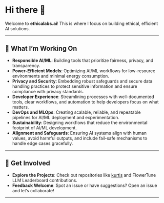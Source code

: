 # Hi there 👋  

Welcome to **ethicalabs.ai**! This is where I focus on building ethical, efficient AI solutions.

---

## 🌟 What I’m Working On  

- **Responsible AI/ML**: Building tools that prioritize fairness, privacy, and transparency.  
- **Power-Efficient Models**: Optimizing AI/ML workflows for low-resource environments and minimal energy consumption.  
- **Privacy and Security**: Embedding robust safeguards and secure data handling practices to protect sensitive information and ensure compliance with privacy standards.  
- **Developer Experience**: Streamlining processes with well-documented tools, clear workflows, and automation to help developers focus on what matters.  
- **DevOps and MLOps**: Creating scalable, reliable, and repeatable pipelines for AI/ML deployment and experimentation.  
- **Sustainability**: Designing workflows that reduce the environmental footprint of AI/ML development.  
- **Alignment and Safeguards**: Ensuring AI systems align with human values, avoid harmful outputs, and include fail-safe mechanisms to handle edge cases gracefully.  

---

## 🌈 Get Involved  

- **Explore the Projects**: Check out repositories like [kurtis]([https://link-url-here.org](https://github.com/ethicalabs-ai/kurtis)) and FlowerTune LLM Leaderboard contributions.  
- **Feedback Welcome**: Spot an issue or have suggestions? Open an issue and let’s collaborate!

---
